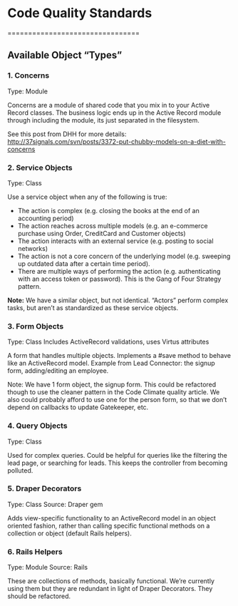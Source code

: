 # Code Quality Standards
================================

## Available Object “Types”

### 1. Concerns
Type: Module

Concerns are a module of shared code that you mix in to your Active Record classes.  The business logic ends up in the Active Record module through including the module, its just separated in the filesystem.

See this post from DHH for more details: http://37signals.com/svn/posts/3372-put-chubby-models-on-a-diet-with-concerns

### 2. Service Objects
Type: Class

Use a service object when any of the following is true:

* The action is complex (e.g. closing the books at the end of an accounting period)
* The action reaches across multiple models (e.g. an e-commerce purchase using Order, CreditCard and Customer objects)
* The action interacts with an external service (e.g. posting to social networks)
* The action is not a core concern of the underlying model (e.g. sweeping up outdated data after a certain time period).
* There are multiple ways of performing the action (e.g. authenticating with an access token or password). This is the Gang of Four Strategy pattern.

**Note:** We have a similar object, but not identical.  “Actors” perform complex tasks, but aren’t as standardized as these service objects.  

### 3. Form Objects
Type: Class
Includes ActiveRecord validations, uses Virtus attributes

A form that handles multiple objects.  Implements a #save method to behave like an ActiveRecord model.  Example from Lead Connector: the signup form, adding/editing an employee.

Note:  We have 1 form object, the signup form.  This could be refactored though to use the cleaner pattern in the Code Climate quality article.  We also could probably afford to use one for the person form, so that we don’t depend on callbacks to update Gatekeeper, etc.

### 4. Query Objects
Type: Class

Used for complex queries.  Could be helpful for queries like the filtering the lead page, or searching for leads.  This keeps the controller from becoming polluted.

### 5. Draper Decorators
Type: Class
Source: Draper gem

Adds view-specific functionality to an ActiveRecord model in an object oriented fashion, rather than calling specific functional methods on a collection or object (default Rails helpers).

### 6. Rails Helpers
Type: Module
Source: Rails

These are collections of methods, basically functional.  We’re currently using them but they are redundant in light of Draper Decorators.  They should be refactored.



